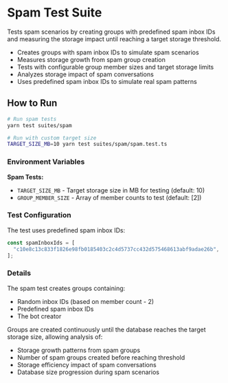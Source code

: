 # Spam Test Suite

Tests spam scenarios by creating groups with predefined spam inbox IDs and measuring the storage impact until reaching a target storage threshold.

- Creates groups with spam inbox IDs to simulate spam scenarios
- Measures storage growth from spam group creation
- Tests with configurable group member sizes and target storage limits
- Analyzes storage impact of spam conversations
- Uses predefined spam inbox IDs to simulate real spam patterns

## How to Run

```bash
# Run spam tests
yarn test suites/spam

# Run with custom target size
TARGET_SIZE_MB=10 yarn test suites/spam/spam.test.ts
```

### Environment Variables

**Spam Tests:**

- `TARGET_SIZE_MB` - Target storage size in MB for testing (default: 10)
- `GROUP_MEMBER_SIZE` - Array of member counts to test (default: [2])

### Test Configuration

The test uses predefined spam inbox IDs:

```typescript
const spamInboxIds = [
  "c10e8c13c833f1826e98fb0185403c2c4d5737cc432d575468613abf9adae26b",
];
```

### Details

The spam test creates groups containing:

- Random inbox IDs (based on member count - 2)
- Predefined spam inbox IDs
- The bot creator

Groups are created continuously until the database reaches the target storage size, allowing analysis of:

- Storage growth patterns from spam groups
- Number of spam groups created before reaching threshold
- Storage efficiency impact of spam conversations
- Database size progression during spam scenarios
